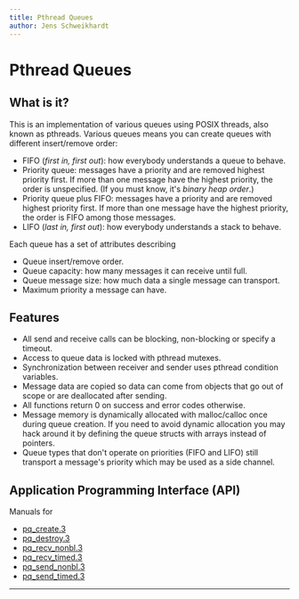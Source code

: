 ```yaml
---
title: Pthread Queues
author: Jens Schweikhardt
---
```


# Pthread Queues

## What is it?

This is an implementation of various queues using POSIX threads, also known
as pthreads. Various queues means you can create queues with different
insert/remove order:

* FIFO (_first in, first out_): how everybody understands a queue to behave.
* Priority queue: messages have a priority and are removed highest priority
  first. If more than one message have the highest priority, the order is
  unspecified. (If you must know, it's _binary heap order_.)
* Priority queue plus FIFO: messages have a priority and are removed highest
  priority first. If more than one message have the highest priority, the order
  is FIFO among those messages.
* LIFO (_last in, first out_): how everybody understands a stack to behave.

Each queue has a set of attributes describing

* Queue insert/remove order.
* Queue capacity: how many messages it can receive until full.
* Queue message size: how much data a single message can transport.
* Maximum priority a message can have.

## Features

* All send and receive calls can be blocking, non-blocking or specify a timeout.
* Access to queue data is locked with pthread mutexes.
* Synchronization between receiver and sender uses pthread condition variables.
* Message data are copied so data can come from objects that go out of
  scope or are deallocated after sending.
* All functions return 0 on success and error codes otherwise.
* Message memory is dynamically allocated with malloc/calloc once during queue
  creation. If you need to avoid dynamic allocation you may hack around it by
  defining the queue structs with arrays instead of pointers.
* Queue types that don't operate on priorities (FIFO and LIFO) still transport
  a message's priority which may be used as a side channel.

## Application Programming Interface (API)

Manuals for

* [pq_create.3](#pq_create)
* [pq_destroy.3](#pq_destroy)
* [pq_recv_nonbl.3](#pq_recv_nonbl)
* [pq_recv_timed.3](#pq_recv_timed)
* [pq_send_nonbl.3](#pq_send_nonbl)
* [pq_send_timed.3](#pq_send_timed)

---
